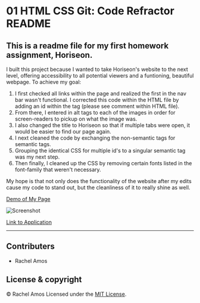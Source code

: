 # 01 HTML CSS Git: Code Refractor README

## This is a readme file for my first homework assignment, Horiseon.

I built this project because I wanted to take Horiseon's website to the next level, offering accessibility to all potential viewers and a funtioning, beautiful webpage. To achieve my goal:

1. I first checked all links within the page and realized the first in the nav bar wasn't functional. I corrected this code within the HTML file by adding an id within the tag (please see comment within HTML file).
2. From there, I entered in alt tags to each of the images in order for screen-readers to pickup on what the image was.
3. I also changed the title to Horiseon so that if multiple tabs were open, it would be easier to find our page again.
4. I next cleaned the code by exchanging the non-semantic tags for semantic tags.
5. Grouping the identical CSS for multiple id's to a singular semantic tag was my next step.
6. Then finally, I cleaned up the CSS by removing certain fonts listed in the font-family that weren't necessary.

My hope is that not only does the functionality of the website after my edits cause my code to stand out, but the cleanliness of it to really shine as well.

[Demo of My Page](https://drive.google.com/file/d/17n_1Ie9dg9moTJ1OxZ4_u5FgVAKsnfWm/view)

![Screenshot](images/screencapture-completed-project.png)

[Link to Application](file:///Users/rachelamos/code/UTA-AUS-FSF-PT-12-2020-U-C/01-HTML-Git-CSS/02-Homework/Develop/index.html)

---

## Contributers

- Rachel Amos

## License & copyright

© Rachel Amos
Licensed under the [MIT License](LICENSE).


